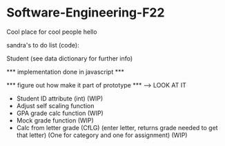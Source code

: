 # Software-Engineering-F22
Cool place for cool people
hello



sandra's to do list (code):

Student (see data dictionary for further info)

*** implementation done in javascript ***

*** figure out how make it part of prototype *** —> LOOK AT IT

- Student ID attribute (int) (WIP)
- Adjust self scaling function
- GPA grade calc function (WIP)
- Mock grade function (WIP)
- Calc from letter grade (CfLG) (enter letter, returns grade needed to get that letter) (One for category and one for assignment) (WIP)
